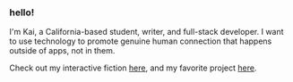 ### hello!

I'm Kai, a California-based student, writer, and full-stack developer. I want to use technology to promote genuine human connection that happens outside of apps, not in them.

Check out my interactive fiction [here](https://kiawildberger.github.io/lacueva), and my favorite project [here](https://kiawildberger.github.io/fantanosort).
